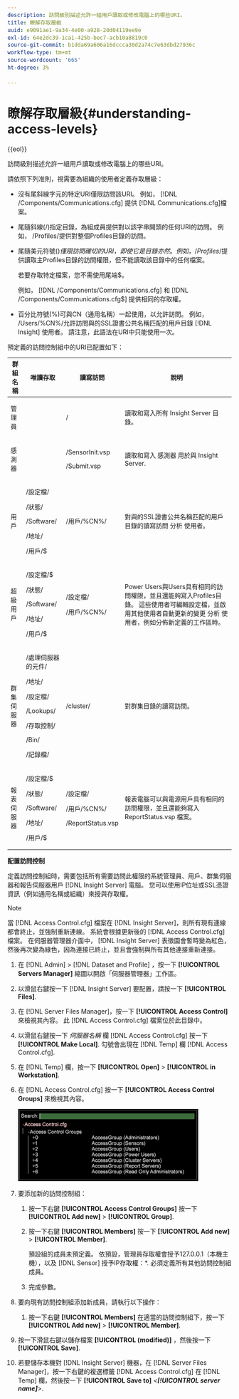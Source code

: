 ```yaml
---
description: 訪問級別描述允許一組用戶讀取或修改電腦上的哪些URI。
title: 瞭解存取層級
uuid: e9091ae1-9a34-4e00-a928-20d04119ee9e
exl-id: 64e2dc39-1ca1-425b-bec7-acb10a8819c0
source-git-commit: b1dda69a606a16dccca30d2a74c7e63dbd27936c
workflow-type: tm+mt
source-wordcount: '665'
ht-degree: 3%

---
```


# 瞭解存取層級{#understanding-access-levels}

{{eol}}

訪問級別描述允許一組用戶讀取或修改電腦上的哪些URI。

請依照下列准則，視需要為組織的使用者定義存取層級：

* 沒有尾斜線字元的特定URI僅限訪問該URI。 例如， [!DNL /Components/Communications.cfg] 提供 [!DNL Communications.cfg]檔案。

* 尾隨斜線(/)指定目錄，為組成員提供對以該字串開頭的任何URI的訪問。 例如， /Profiles/提供對整個Profiles目錄的訪問。
* 尾隨美元符號($)僅限訪問確切的URI，即使它是目錄亦然。 例如， /Profiles/$提供讀取主Profiles目錄的訪問權限，但不能讀取該目錄中的任何檔案。

   若要存取特定檔案，您不需使用尾端$。

   例如， [!DNL /Components/Communications.cfg] 和 [!DNL /Components/Communications.cfg$] 提供相同的存取權。

* 百分比符號(%)可與CN（通用名稱）一起使用，以允許訪問。 例如， /Users/%CN%/允許訪問與的SSL證書公共名稱匹配的用戶目錄 [!DNL Insight] 使用者。 請注意，此語法在URI中只能使用一次。

預定義的訪問控制組中的URI已配置如下：

<table id="table_8E6FDD741BF24E2DAD96A2919FAE6C7F"> 
 <thead> 
  <tr> 
   <th colname="col1" class="entry"> 群組名稱 </th> 
   <th colname="col2" class="entry"> 唯讀存取 </th> 
   <th colname="col3" class="entry"> 讀寫訪問 </th> 
   <th colname="col4" class="entry"> 說明 </th> 
  </tr> 
 </thead>
 <tbody> 
  <tr> 
   <td colname="col1"> <p>管理員 </p> </td> 
   <td colname="col2"> </td> 
   <td colname="col3"> <p>/ </p> </td> 
   <td colname="col4"> <p>讀取和寫入所有 <span class="keyword"> Insight Server</span> 目錄。 </p> </td> 
  </tr> 
  <tr> 
   <td colname="col1"> <p>感測器 </p> </td> 
   <td colname="col2"> </td> 
   <td colname="col3"> <p>/SensorInit.vsp </p> <p>/Submit.vsp </p> </td> 
   <td colname="col4"> <p>讀取和寫入 <span class="wintitle"> 感測器</span> 用於與 <span class="keyword"> Insight Server</span>. </p> </td> 
  </tr> 
  <tr> 
   <td colname="col1"> <p>用戶 </p> </td> 
   <td colname="col2"> <p>/設定檔/ </p> <p>/狀態/ </p> <p>/Software/ </p> <p>/地址/ </p> <p>/用戶/$ </p> </td> 
   <td colname="col3"> /用戶/%CN%/ </td> 
   <td colname="col4"> <p>對與的SSL證書公共名稱匹配的用戶目錄的讀寫訪問 <span class="keyword"> 分析</span> 使用者。 </p> </td> 
  </tr> 
  <tr> 
   <td colname="col1"> <p>超級用戶 </p> </td> 
   <td colname="col2"> <p>/設定檔/$ </p> <p>/狀態/ </p> <p>/Software/ </p> <p>/地址/ </p> <p>/用戶/$ </p> </td> 
   <td colname="col3"> <p>/設定檔/ </p> <p>/用戶/%CN%/ </p> </td> 
   <td colname="col4"> <p>Power Users與Users具有相同的訪問權限，並且還能夠寫入Profiles目錄。 這些使用者可編輯設定檔，並啟用其他使用者自動更新的變更 <span class="keyword"> 分析</span> 使用者，例如分佈新定義的工作區時。 </p> </td> 
  </tr> 
  <tr> 
   <td colname="col1"> <p>群集伺服器 </p> </td> 
   <td colname="col2"> <p>/處理伺服器的元件/ </p> <p>/地址/ </p> <p>/設定檔/ </p> <p>/Lookups/ </p> <p>/存取控制/ </p> <p>/Bin/ </p> <p>/記錄檔/ </p> </td> 
   <td colname="col3"> <p>/cluster/ </p> </td> 
   <td colname="col4"> <p>對群集目錄的讀寫訪問。 </p> </td> 
  </tr> 
  <tr> 
   <td colname="col1"> <p>報表伺服器 </p> </td> 
   <td colname="col2"> <p>/設定檔/$ </p> <p>/狀態/ </p> <p>/Software/ </p> <p>/地址/ </p> <p>/用戶/$ </p> </td> 
   <td colname="col3"> <p>/設定檔/ </p> <p>/用戶/%CN%/ </p> <p>/ReportStatus.vsp </p> </td> 
   <td colname="col4"> <p>報表電腦可以與電源用戶具有相同的訪問權限，並且還能夠寫入 <span class="filepath"> ReportStatus.vsp</span> 檔案。 </p> </td> 
  </tr> 
 </tbody> 
</table>

**配置訪問控制**

定義訪問控制組時，需要包括所有需要訪問此權限的系統管理員、用戶、群集伺服器和報告伺服器用戶 [!DNL Insight Server] 電腦。 您可以使用IP位址或SSL憑證資訊（例如通用名稱或組織）來授與存取權。

>[!NOTE]
>
>當 [!DNL Access Control.cfg] 檔案在 [!DNL Insight Server]，則所有現有連線都會終止，並強制重新連線。 系統會根據更新後的 [!DNL Access Control.cfg] 檔案。 在伺服器管理器介面中， [!DNL Insight Server] 表徵圖會暫時變為紅色，然後再次變為綠色，因為連接已終止，並且會強制與所有其他連接重新連接。

1. 在 [!DNL Admin] > [!DNL Dataset and Profile] ，按一下 **[!UICONTROL Servers Manager]** 縮圖以開啟「伺服器管理器」工作區。

1. 以滑鼠右鍵按一下 [!DNL Insight Server] 要配置，請按一下 **[!UICONTROL Files]**.

1. 在 [!DNL Server Files Manager]，按一下 **[!UICONTROL Access Control]** 來檢視其內容。 此 [!DNL Access Control.cfg] 檔案位於此目錄中。

1. 以滑鼠右鍵按一下 *伺服器名稱* 欄 [!DNL Access Control.cfg] 按一下 **[!UICONTROL Make Local]**. 勾號會出現在 [!DNL Temp] 欄 [!DNL Access Control.cfg].

1. 在 [!DNL Temp] 欄，按一下 **[!UICONTROL Open]** > **[!UICONTROL in Workstation]**.

1. 在 [!DNL Access Control.cfg] 按一下 **[!UICONTROL Access Control Groups]** 來檢視其內容。

   ![](assets/access_ctrl_cfg.png)

1. 要添加新的訪問控制組：

   1. 按一下右鍵 **[!UICONTROL Access Control Groups]** 按一下 **[!UICONTROL Add new]** > **[!UICONTROL Group]**.

   1. 按一下右鍵 **[!UICONTROL Members]** 按一下 **[!UICONTROL Add new]** > **[!UICONTROL Member]**.

      預設組的成員未預定義。 依預設，管理員存取權會授予127.0.0.1（本機主機），以及 [!DNL Sensor] 授予IP存取權：&#42;. 必須定義所有其他訪問控制組成員。

   1. 完成參數。

1. 要向現有訪問控制組添加新成員，請執行以下操作：

   1. 按一下右鍵 **[!UICONTROL Members]** 在適當的訪問控制組下，按一下 **[!UICONTROL Add new]** > **[!UICONTROL Member]**.

1. 按一下滑鼠右鍵以儲存檔案 **[!UICONTROL (modified)]** ，然後按一下 **[!UICONTROL Save]**.

1. 若要儲存本機對 [!DNL Insight Server] 機器，在 [!DNL Server Files Manager]，按一下右鍵的複選標籤 [!DNL Access Control.cfg] 在 [!DNL Temp] 欄，然後按一下 **[!UICONTROL Save to]** *&lt;**[!UICONTROL server name]**>*.
